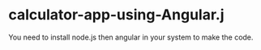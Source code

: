 # calculator-app-using-Angular.j
You need to install node.js then angular in your system to make the code.
